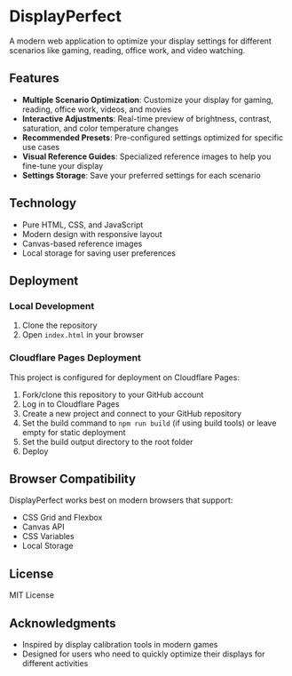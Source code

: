 # DisplayPerfect

A modern web application to optimize your display settings for different scenarios like gaming, reading, office work, and video watching.

## Features

- **Multiple Scenario Optimization**: Customize your display for gaming, reading, office work, videos, and movies
- **Interactive Adjustments**: Real-time preview of brightness, contrast, saturation, and color temperature changes
- **Recommended Presets**: Pre-configured settings optimized for specific use cases
- **Visual Reference Guides**: Specialized reference images to help you fine-tune your display
- **Settings Storage**: Save your preferred settings for each scenario

## Technology

- Pure HTML, CSS, and JavaScript
- Modern design with responsive layout
- Canvas-based reference images
- Local storage for saving user preferences

## Deployment

### Local Development

1. Clone the repository
2. Open `index.html` in your browser

### Cloudflare Pages Deployment

This project is configured for deployment on Cloudflare Pages:

1. Fork/clone this repository to your GitHub account
2. Log in to Cloudflare Pages
3. Create a new project and connect to your GitHub repository
4. Set the build command to `npm run build` (if using build tools) or leave empty for static deployment
5. Set the build output directory to the root folder
6. Deploy

## Browser Compatibility

DisplayPerfect works best on modern browsers that support:
- CSS Grid and Flexbox
- Canvas API
- CSS Variables
- Local Storage

## License

MIT License

## Acknowledgments

- Inspired by display calibration tools in modern games
- Designed for users who need to quickly optimize their displays for different activities 